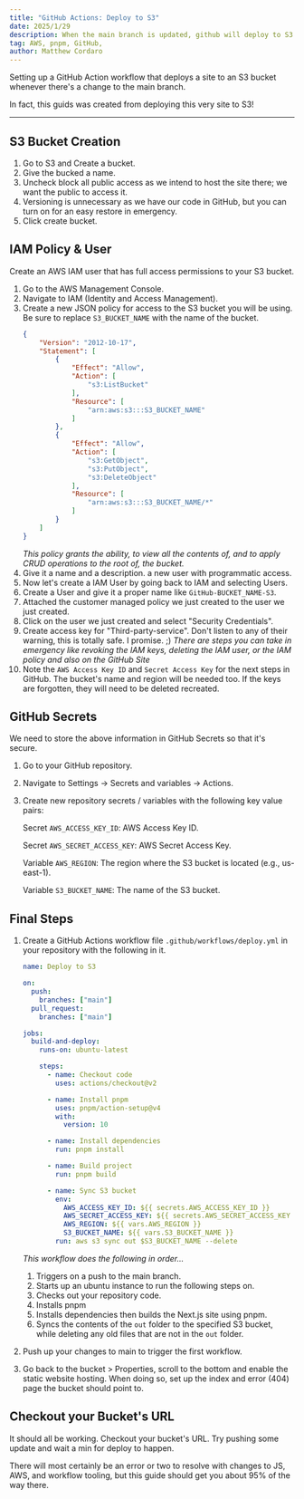 ```yaml
---
title: "GitHub Actions: Deploy to S3"
date: 2025/1/29
description: When the main branch is updated, github will deploy to S3
tag: AWS, pnpm, GitHub, 
author: Matthew Cordaro
---
```


Setting up a GitHub Action workflow that deploys a site to an S3 bucket whenever there's a change to the main branch.

In fact, this guids was created from deploying this very site to S3!

---

## S3 Bucket Creation
1) Go to S3 and Create a bucket.
2) Give the bucked a name.
3) Uncheck block all public access as we intend to host the site there; we want the public to access it.
4) Versioning is unnecessary as we have our code in GitHub, but you can turn on for an easy restore in emergency.
5) Click create bucket.

## IAM Policy & User
Create an AWS IAM user that has full access permissions to your S3 bucket.
1) Go to the AWS Management Console.
2) Navigate to IAM (Identity and Access Management).
3) Create a new JSON policy for access to the S3 bucket you will be using. Be sure to replace `S3_BUCKET_NAME` with the name of the bucket.
    ```json
    {
        "Version": "2012-10-17",
        "Statement": [
            {
                "Effect": "Allow",
                "Action": [
                    "s3:ListBucket"
                ],
                "Resource": [
                    "arn:aws:s3:::S3_BUCKET_NAME"
                ]
            },
            {
                "Effect": "Allow",
                "Action": [
                    "s3:GetObject",
                    "s3:PutObject",
                    "s3:DeleteObject"
                ],
                "Resource": [
                    "arn:aws:s3:::S3_BUCKET_NAME/*"
                ]
            }
        ]
    }
    ```
   _This policy grants the ability, to view all the contents of, and to apply CRUD operations to the root of, the bucket._
4) Give it a name and a description. a new user with programmatic access.
5) Now let's create a IAM User by going back to IAM and selecting Users.
6) Create a User and give it a proper name like `GitHub-BUCKET_NAME-S3`.
7) Attached the customer managed policy we just created to the user we just created.
8) Click on the user we just created and select "Security Credentials".
9) Create access key for "Third-party-service".  Don't listen to any of their warning, this is totally safe. I promise. ;) 
    _There are steps you can take in emergency like revoking the IAM keys, deleting the IAM user, or the IAM policy and also on the GitHub Site_
10) Note the `AWS Access Key ID` and `Secret Access Key` for the next steps in GitHub. The bucket's name and region will be needed too. If the keys are forgotten, they will need to be deleted recreated.


## GitHub Secrets
We need to store the above information in GitHub Secrets so that it's secure.
1) Go to your GitHub repository.
2) Navigate to Settings -> Secrets and variables -> Actions.
3) Create new repository secrets / variables with the following key value pairs:

    Secret `AWS_ACCESS_KEY_ID`: AWS Access Key ID.

    Secret `AWS_SECRET_ACCESS_KEY`: AWS Secret Access Key.

    Variable `AWS_REGION`: The region where the S3 bucket is located (e.g., us-east-1).

    Variable `S3_BUCKET_NAME`: The name of the S3 bucket.


## Final Steps 
1) Create a GitHub Actions workflow file `.github/workflows/deploy.yml` in your repository with the following 
   in it.
    ```yaml
    name: Deploy to S3
    
    on:
      push:
        branches: ["main"]
      pull_request:
        branches: ["main"]
    
    jobs:
      build-and-deploy:
        runs-on: ubuntu-latest
    
        steps:
          - name: Checkout code
            uses: actions/checkout@v2

          - name: Install pnpm
            uses: pnpm/action-setup@v4
            with:
              version: 10
    
          - name: Install dependencies
            run: pnpm install
    
          - name: Build project
            run: pnpm build
    
          - name: Sync S3 bucket
            env:
              AWS_ACCESS_KEY_ID: ${{ secrets.AWS_ACCESS_KEY_ID }}
              AWS_SECRET_ACCESS_KEY: ${{ secrets.AWS_SECRET_ACCESS_KEY }}
              AWS_REGION: ${{ vars.AWS_REGION }}
              S3_BUCKET_NAME: ${{ vars.S3_BUCKET_NAME }}
            run: aws s3 sync out $S3_BUCKET_NAME --delete
    ```
    _This workflow does the following in order..._

    1) Triggers on a push to the main branch.
    2) Starts up an ubuntu instance to run the following steps on.
    3) Checks out your repository code.
    4) Installs pnpm
    5) Installs dependencies then builds the Next.js site using pnpm.
    6) Syncs the contents of the `out` folder to the specified S3 bucket, while deleting any old files that are not in the `out` folder.
2) Push up your changes to main to trigger the first workflow.
3) Go back to the bucket > Properties, scroll to the bottom and enable the static website hosting. When doing so, set up the index and error (404) page the bucket should point to.

## Checkout your Bucket's URL 
It should all be working.  Checkout your bucket's URL. Try pushing some update and wait a min for deploy to happen.

There will most certainly be an error or two to resolve with changes to JS, AWS, and workflow tooling, but this guide should get you about 95% of the way there.
